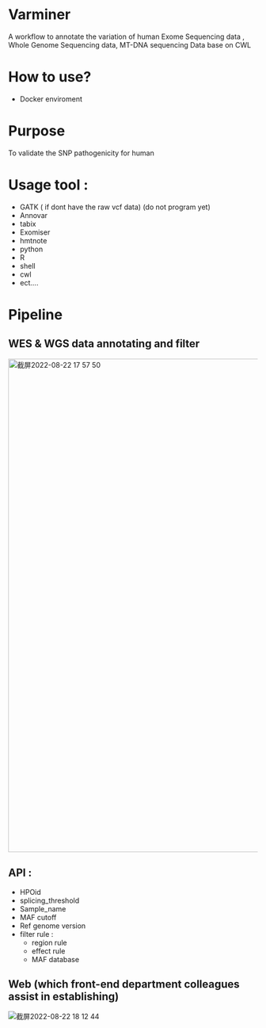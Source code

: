 # Varminer
A workflow to annotate the variation of human Exome Sequencing data , Whole Genome Sequencing data, MT-DNA sequencing Data base on CWL 
# How to use?
 * Docker enviroment
# Purpose
To validate the SNP pathogenicity for human 
# Usage tool :
 * GATK ( if dont have the raw vcf data) (do not program yet)
 * Annovar
 * tabix
 * Exomiser
 * hmtnote
 * python
 * R
 * shell
 * cwl
 * ect....
# Pipeline 
  ## WES & WGS data annotating and filter
  <img width="996" alt="截屏2022-08-22 17 57 50" src="https://user-images.githubusercontent.com/53446971/185894488-ef6bcffb-e008-4b70-9472-86e0bfc6b111.png">
  
## API :
   * HPOid
   * splicing_threshold
   * Sample_name
   * MAF cutoff
   * Ref genome version
   * filter rule :
      * region rule
      * effect rule
      * MAF database
## Web (which front-end department colleagues assist in establishing)
![截屏2022-08-22 18 12 44](https://user-images.githubusercontent.com/53446971/185897662-ef26ba97-a929-4e99-a2d9-ba31e3a1234f.png)




